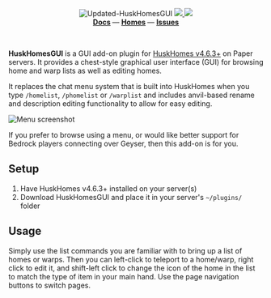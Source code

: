 <!--suppress ALL -->
<p align="center">
    <img src="images/banner.png" alt="Updated-HuskHomesGUI" />
    <a href="https://github.com/Obydux/Updated-HuskHomesGUI/actions/workflows/java_ci.yml">
        <img src="https://img.shields.io/github/actions/workflow/status/Obydux/Updated-HuskHomesGUI/java_ci.yml?branch=master&logo=github"/>
    </a>
    <a href="https://discord.gg/sQ6VmWDzN3">
        <img src="https://img.shields.io/discord/1383468620566237234.svg?label=&logo=discord&logoColor=fff&color=7389D8&labelColor=6A7EC2" />
    </a> 
    <br/>
    <b>
        <a href="https://william278.net/docs/huskhomes/gui-add-on">Docs</a>
    </b> — 
    <b>
        <a href="https://github.com/WiIIiam278/HuskHomes/">Homes</a>
    </b> — 
    <b>
        <a href="https://github.com/Obydux/Updated-HuskHomesGUI/issues">Issues</a>
    </b>
</p>
<br>

**HuskHomesGUI** is a GUI add-on plugin for [HuskHomes v4.6.3+](https://github.com/WiIIiam278/HuskHomes) on Paper servers. It provides a chest-style graphical user interface (GUI) for browsing home and warp lists as well as editing homes.

It replaces the chat menu system that is built into HuskHomes when you type `/homelist`, `/phomelist` or `/warplist` and includes anvil-based rename and description editing functionality to allow for easy editing.

![Menu screenshot](images/menu-screenshot.png)

If you prefer to browse using a menu, or would like better support for Bedrock players connecting over Geyser, then this add-on is for you.

## Setup
1. Have HuskHomes v4.6.3+ installed on your server(s)
2. Download HuskHomesGUI and place it in your server's `~/plugins/` folder

## Usage
Simply use the list commands you are familiar with to bring up a list of homes or warps.
Then you can left-click to teleport to a home/warp, right click to edit it, and shift-left click to change the icon of the home in the list to match the type of item in your main hand. Use the page navigation buttons to switch pages.
